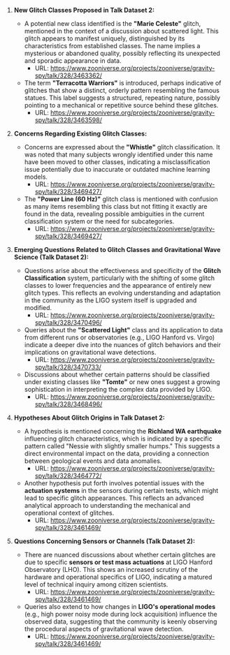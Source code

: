 1. **New Glitch Classes Proposed in Talk Dataset 2:**
   - A potential new class identified is the **"Marie Celeste"** glitch, mentioned in the context of a discussion about scattered light. This glitch appears to manifest uniquely, distinguished by its characteristics from established classes. The name implies a mysterious or abandoned quality, possibly reflecting its unexpected and sporadic appearance in data.
     - URL: https://www.zooniverse.org/projects/zooniverse/gravity-spy/talk/328/3463362/
   - The term **"Terracotta Warriors"** is introduced, perhaps indicative of glitches that show a distinct, orderly pattern resembling the famous statues. This label suggests a structured, repeating nature, possibly pointing to a mechanical or repetitive source behind these glitches.
     - URL: https://www.zooniverse.org/projects/zooniverse/gravity-spy/talk/328/3463598/

2. **Concerns Regarding Existing Glitch Classes:**
   - Concerns are expressed about the **"Whistle"** glitch classification. It was noted that many subjects wrongly identified under this name have been moved to other classes, indicating a misclassification issue potentially due to inaccurate or outdated machine learning models.
     - URL: https://www.zooniverse.org/projects/zooniverse/gravity-spy/talk/328/3469427/
   - The **"Power Line (60 Hz)"** glitch class is mentioned with confusion as many items resembling this class but not fitting it exactly are found in the data, revealing possible ambiguities in the current classification system or the need for subcategories.
     - URL: https://www.zooniverse.org/projects/zooniverse/gravity-spy/talk/328/3469427/

3. **Emerging Questions Related to Glitch Classes and Gravitational Wave Science (Talk Dataset 2):**
   - Questions arise about the effectiveness and specificity of the **Glitch Classification** system, particularly with the shifting of some glitch classes to lower frequencies and the appearance of entirely new glitch types. This reflects an evolving understanding and adaptation in the community as the LIGO system itself is upgraded and modified.
     - URL: https://www.zooniverse.org/projects/zooniverse/gravity-spy/talk/328/3470496/
   - Queries about the **"Scattered Light"** class and its application to data from different runs or observatories (e.g., LIGO Hanford vs. Virgo) indicate a deeper dive into the nuances of glitch behaviors and their implications on gravitational wave detections.
     - URL: https://www.zooniverse.org/projects/zooniverse/gravity-spy/talk/328/3470733/
   - Discussions about whether certain patterns should be classified under existing classes like **"Tomte"** or new ones suggest a growing sophistication in interpreting the complex data provided by LIGO.
     - URL: https://www.zooniverse.org/projects/zooniverse/gravity-spy/talk/328/3468496/

4. **Hypotheses About Glitch Origins in Talk Dataset 2:**
   - A hypothesis is mentioned concerning the **Richland WA earthquake** influencing glitch characteristics, which is indicated by a specific pattern called "Nessie with slightly smaller humps." This suggests a direct environmental impact on the data, providing a connection between geological events and data anomalies.
     - URL: https://www.zooniverse.org/projects/zooniverse/gravity-spy/talk/328/3464772/
   - Another hypothesis put forth involves potential issues with the **actuation systems** in the sensors during certain tests, which might lead to specific glitch appearances. This reflects an advanced analytical approach to understanding the mechanical and operational context of glitches.
     - URL: https://www.zooniverse.org/projects/zooniverse/gravity-spy/talk/328/3461469/

5. **Questions Concerning Sensors or Channels (Talk Dataset 2):**
   - There are nuanced discussions about whether certain glitches are due to specific **sensors or test mass actuations** at LIGO Hanford Observatory (LHO). This shows an increased scrutiny of the hardware and operational specifics of LIGO, indicating a matured level of technical inquiry among citizen scientists.
     - URL: https://www.zooniverse.org/projects/zooniverse/gravity-spy/talk/328/3461469/
   - Queries also extend to how changes in **LIGO's operational modes** (e.g., high power noisy mode during lock acquisition) influence the observed data, suggesting that the community is keenly observing the procedural aspects of gravitational wave detection.
     - URL: https://www.zooniverse.org/projects/zooniverse/gravity-spy/talk/328/3461469/